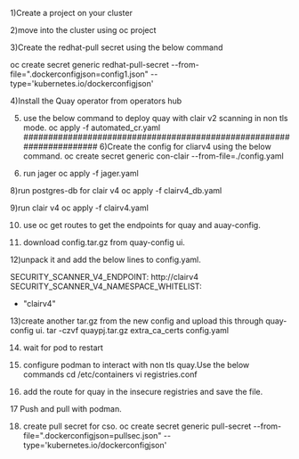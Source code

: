 1)Create a project on your cluster

2)move into the cluster using oc project <name>

3)Create the redhat-pull secret using the below command

oc create secret generic redhat-pull-secret --from-file=".dockerconfigjson=config1.json" --type='kubernetes.io/dockerconfigjson'

4)Install the Quay operator from operators hub

5) use the below command to deploy quay with clair v2 scanning in non tls mode.
oc apply -f automated_cr.yaml
#####################################################################
6)Create the config for cliarv4 using the below command.
oc create  secret generic con-clair --from-file=./config.yaml

7) run jager
oc apply -f jager.yaml

8)run postgres-db for clair v4
oc apply -f clairv4_db.yaml

9)run clair v4
oc apply -f clairv4.yaml

10) use oc get routes to get the endpoints for quay and auay-config.

11) download config.tar.gz from quay-config ui.

12)unpack it and add the below lines to config.yaml.

SECURITY_SCANNER_V4_ENDPOINT: http://clairv4
SECURITY_SCANNER_V4_NAMESPACE_WHITELIST:
  - "clairv4"


13)create another tar.gz from the new config and upload this through quay-config ui.
tar -czvf quaypj.tar.gz extra_ca_certs config.yaml

14) wait for pod to restart


15) configure podman to interact with non tls quay.Use the below commands
cd /etc/containers
vi registries.conf

16) add the route for quay in the insecure registries and save the file.

17 Push and pull with podman.

18) create pull secret for cso.
oc create secret generic pull-secret --from-file=".dockerconfigjson=pullsec.json" --type='kubernetes.io/dockerconfigjson'
